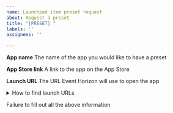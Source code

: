 ```yaml
---
name: Launchpad item preset request
about: Request a preset
title: "[PRESET] "
labels: ''
assignees: ''

---
```


**App name**
The name of the app you would like to have a preset

**App Store link**
A link to the app on the App Store

**Launch URL**
The URL Event Horizon will use to open the app

<details>

<summary>How to find launch URLs</summary>

1. Download an IPA of the app from [here](https://armconverter.com/decryptedappstore)
2. Extract the IPA using an app like [Keka](https://www.keka.io)
3. Right click the extracted IPA and click `Show Package Contents`
4. Open the `Info.plist` file and find the `CFBundleURLSchemes` section
5. Try the URLs in Event Horizon until you find one that launches the app without issues. Not all apps will support this. For example, if the URL scheme is `msteams` put `msteams://` into the `Launch URL` field in Event Horizon.
6. Paste the URL above

</details>

Failure to fill out all the above information
